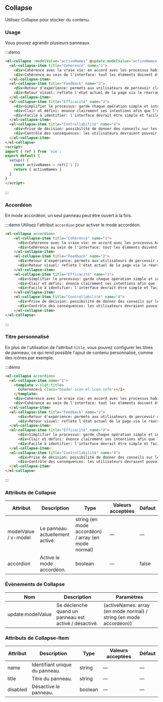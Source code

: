 ## Collapse

Utilisez Collapse pour stocker du contenu.

### Usage

Vous pouvez agrandir plusieurs panneaux.

:::demo
```html
<el-collapse :modelValue="activeNames" @update:modelValue="activeNames.value = $event">
  <el-collapse-item title="Cohérence" name="1">
    <div>Cohérence avec la vraie vie: en accord avec les processus habituels de la vie réelle, conforme aux langages et habitudes des utilisateurs;</div>
    <div>Cohérence au sein de l'interface: tout les éléments doivent être cohérents entre eux et suivre les mêmes règles, par exemple: le style global, les icônes, la position des éléments, etc.</div>
  </el-collapse-item>
  <el-collapse-item title="Feedback" name="2">
    <div>Retour d'expérience: permets aux utilisateurs de percevoir clairement leurs opérations par le biais d'animations et d'effets interactifs.</div>
    <div>Retour visuel: reflète l'état actuel de la page via le réarrangement ou la mise à jour des éléments.</div>
  </el-collapse-item>
  <el-collapse-item title="Efficacité" name="3">
    <div>Simplifier le processus: garde chaque opération simple et intuitive.;</div>
    <div>Clair et défini: énonce clairement ses intentions afin que l'utilisateur puisse comprendre et prendre une décision rapidement;</div>
    <div>Facile à identifier: l'interface devrait être simple et facile d'accès, afin que les utilisateurs n'ai pas d'efforts de mémorisation à faire.</div>
  </el-collapse-item>
  <el-collapse-item title="Controllabilité" name="4">
    <div>Prise de décision: possibilité de donner des conseils sur les opérations, mais ne jamais prendre de décisions à la place des utilisateurs;</div>
    <div>Contrôle des conséquences: les utilisateurs devraient pouvoir contrôler l'exécution de leurs opérations, y compris l'annulation et la suppression des opérations courantes.</div>
  </el-collapse-item>
</el-collapse>
<script>
import { ref } from 'vue';
export default {
  setup() {
    const activeNames = ref(['1'])
    return { activeNames }
  }
}
</script>
```
:::

### Accordéon

En mode accordéon, un seul panneau peut être ouvert à la fois.

:::demo Utilisez l'attribut `accordion` pour activer le mode accordéon.
```html
<el-collapse accordion>
    <el-collapse-item title="Cohérence" name="1">
      <div>Cohérence avec la vraie vie: en accord avec les processus habituels de la vie réelle, conforme aux langages et habitudes des utilisateurs;</div>
      <div>Cohérence au sein de l'interface: tout les éléments doivent être cohérents entre eux et suivre les mêmes règles, par exemple: le style global, les icônes, la position des éléments, etc.</div>
    </el-collapse-item>
    <el-collapse-item title="Feedback" name="2">
      <div>Retour d'expèrience: permets aux utilisateurs de percevoir clairement leur opérations par le biais d'animations et d'effets interactifs.</div>
      <div>Retour visuel: reflète l'état actuel de la page via le réarrangement ou la mise à jour des éléments.</div>
    </el-collapse-item>
    <el-collapse-item title="Efficacité" name="3">
      <div>Simplifier le processus: garde chaque opération simple et intuitive.;</div>
      <div>Clair et défini: énonce clairement ses intentions afin que l'utilisateur puisse comprendre et prendre une décision rapidement;</div>
      <div>Facile à identifier: l'interface devrait être simple et facile d'accès, afin que les utilisateurs n'ai pas d'efforts de mémorisation à faire.</div>
    </el-collapse-item>
    <el-collapse-item title="Controllabilité" name="4">
      <div>Prise de décision: possibilité de donner des conseils sur les opérations, mais ne jamais prendre de décisions à la place des utilisateurs;</div>
      <div>Contrôle des conséquences: les utilisateurs devraient pouvoir contrôler l'exécution de leurs opérations, y compris l'annulation et la suppression des opérations courantes.</div>
    </el-collapse-item>
</el-collapse>
```
:::

### Titre personnalisé

En plus de l'utilisation de l'attribut `title`, vous pouvez configurer les titres de panneau, ce qui rend possible l'ajout de contenu personnalisé, comme des icônes par exemple.

:::demo
```html
<el-collapse accordion>
  <el-collapse-item name="1">
    <template v-slot:title>
      Cohérence<i class="header-icon el-icon-info"></i>
    </template>
    <div>Cohérence avec la vraie vie: en accord avec les processus habituels de la vie réelle, conforme aux langages et habitudes des utilisateurs;</div>
    <div>Cohérence au sein de l'interface: tout les éléments doivent être cohérents entre eux et suivre les mêmes règles, par exemple: le style global, les icônes, la position des éléments, etc.</div>
  </el-collapse-item>
  <el-collapse-item title="Feedback" name="2">
      <div>Retour d'expèrience: permets aux utilisateurs de percevoir clairement leur opérations par le biais d'animations et d'effets interactifs.</div>
      <div>Retour visuel: reflète l'état actuel de la page via le réarrangement ou la mise à jour des éléments.</div>
  </el-collapse-item>
  <el-collapse-item title="Efficacité" name="3">
      <div>Simplifier le processus: garde chaque opération simple et intuitive.;</div>
      <div>Clair et défini: énonce clairement ses intentions afin que l'utilisateur puisse comprendre et prendre une décision rapidement;</div>
      <div>Facile à identifier: l'interface devrait être simple et facile d'accès, afin que les utilisateurs n'ai pas d'efforts de mémorisation à faire.</div>
  </el-collapse-item>
  <el-collapse-item title="Controllabilité" name="4">
      <div>Prise de décision: possibilité de donner des conseils sur les opérations, mais ne jamais prendre de décisions à la place des utilisateurs;</div>
      <div>Contrôle des conséquences: les utilisateurs devraient pouvoir contrôler l'exécution de leurs opérations, y compris l'annulation et la suppression des opérations courantes.</div>
  </el-collapse-item>
</el-collapse>
```
:::

### Attributs de Collapse
| Attribut      | Description          | Type      | Valeurs acceptées       | Défaut  |
|---------- |-------------- |---------- |--------------------------------  |-------- |
| modelValue / v-model | Le panneau actuellement activé. | string (en mode accordéon) / array (en mode normal) | — | — |
| accordion | Active le mode accordéon. | boolean | — | false |

### Évènements de Collapse
| Nom | Description | Paramètres |
|---------|---------|---------|
| update:modelValue | Se déclenche quand un panneau est activé / désactivé. | (activeNames: array (en mode normal) / string (en mode accordéon)) |

### Attributs de Collapse-Item
| Attribut      | Description          | Type      | Valeurs acceptées       | Défaut  |
|---------- |-------------- |---------- |--------------------------------  |-------- |
| name      | Identifiant unique du panneau. | string | — | — |
| title     | Titre du panneau.              | string        | — | — |
| disabled  | Désactive le panneau.          | boolean       | — | — |
